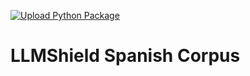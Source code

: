 [![Upload Python Package](https://github.com/brainpolo/llmshield_english_corpus/actions/workflows/python-publish.yml/badge.svg)](https://github.com/brainpolo/llmshield_english_corpus/actions/workflows/python-publish.yml)

# LLMShield Spanish Corpus
